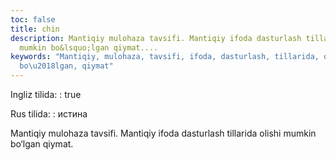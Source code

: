 ```yaml
---
toc: false
title: chin
description: Mantiqiy mulohaza tavsifi. Mantiqiy ifoda dasturlash tillarida olishi
  mumkin bo&lsquo;lgan qiymat....
keywords: "Mantiqiy, mulohaza, tavsifi, ifoda, dasturlash, tillarida, olishi, mumkin,
  bo\u2018lgan, qiymat"
---
```


Ingliz tilida:
:   true

Rus tilida:
:   истина

Mantiqiy mulohaza tavsifi. Mantiqiy ifoda dasturlash tillarida olishi mumkin bo‘lgan qiymat.